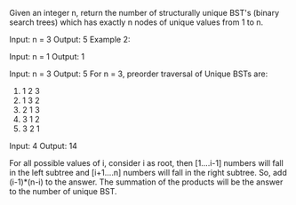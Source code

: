 Given an integer n, return the number of structurally unique BST's (binary search trees) which has exactly n nodes of unique values from 1 to n.

Input: n = 3
Output: 5
Example 2:

Input: n = 1
Output: 1

Input: n = 3 
Output: 5
For n = 3, preorder traversal of Unique BSTs are:
1. 1 2 3
2. 1 3 2
3. 2 1 3
4. 3 1 2
5. 3 2 1

Input: 4 
Output: 14

For all possible values of i, consider i as root, then [1….i-1] numbers will fall in the left subtree and [i+1….n] numbers will fall in the right subtree. So, add (i-1)*(n-i) to the answer. The summation of the products will be the answer to the number of unique BST.